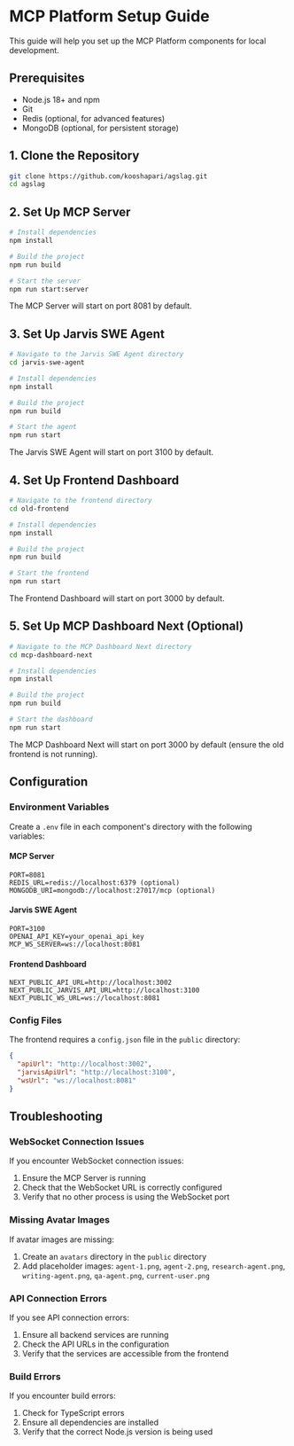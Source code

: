 # MCP Platform Setup Guide

This guide will help you set up the MCP Platform components for local development.

## Prerequisites

- Node.js 18+ and npm
- Git
- Redis (optional, for advanced features)
- MongoDB (optional, for persistent storage)

## 1. Clone the Repository

```bash
git clone https://github.com/kooshapari/agslag.git
cd agslag
```

## 2. Set Up MCP Server

```bash
# Install dependencies
npm install

# Build the project
npm run build

# Start the server
npm run start:server
```

The MCP Server will start on port 8081 by default.

## 3. Set Up Jarvis SWE Agent

```bash
# Navigate to the Jarvis SWE Agent directory
cd jarvis-swe-agent

# Install dependencies
npm install

# Build the project
npm run build

# Start the agent
npm run start
```

The Jarvis SWE Agent will start on port 3100 by default.

## 4. Set Up Frontend Dashboard

```bash
# Navigate to the frontend directory
cd old-frontend

# Install dependencies
npm install

# Build the project
npm run build

# Start the frontend
npm run start
```

The Frontend Dashboard will start on port 3000 by default.

## 5. Set Up MCP Dashboard Next (Optional)

```bash
# Navigate to the MCP Dashboard Next directory
cd mcp-dashboard-next

# Install dependencies
npm install

# Build the project
npm run build

# Start the dashboard
npm run start
```

The MCP Dashboard Next will start on port 3000 by default (ensure the old frontend is not running).

## Configuration

### Environment Variables

Create a `.env` file in each component's directory with the following variables:

#### MCP Server

```
PORT=8081
REDIS_URL=redis://localhost:6379 (optional)
MONGODB_URI=mongodb://localhost:27017/mcp (optional)
```

#### Jarvis SWE Agent

```
PORT=3100
OPENAI_API_KEY=your_openai_api_key
MCP_WS_SERVER=ws://localhost:8081
```

#### Frontend Dashboard

```
NEXT_PUBLIC_API_URL=http://localhost:3002
NEXT_PUBLIC_JARVIS_API_URL=http://localhost:3100
NEXT_PUBLIC_WS_URL=ws://localhost:8081
```

### Config Files

The frontend requires a `config.json` file in the `public` directory:

```json
{
  "apiUrl": "http://localhost:3002",
  "jarvisApiUrl": "http://localhost:3100",
  "wsUrl": "ws://localhost:8081"
}
```

## Troubleshooting

### WebSocket Connection Issues

If you encounter WebSocket connection issues:

1. Ensure the MCP Server is running
2. Check that the WebSocket URL is correctly configured
3. Verify that no other process is using the WebSocket port

### Missing Avatar Images

If avatar images are missing:

1. Create an `avatars` directory in the `public` directory
2. Add placeholder images: `agent-1.png`, `agent-2.png`, `research-agent.png`, `writing-agent.png`, `qa-agent.png`, `current-user.png`

### API Connection Errors

If you see API connection errors:

1. Ensure all backend services are running
2. Check the API URLs in the configuration
3. Verify that the services are accessible from the frontend

### Build Errors

If you encounter build errors:

1. Check for TypeScript errors
2. Ensure all dependencies are installed
3. Verify that the correct Node.js version is being used
